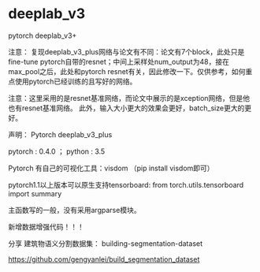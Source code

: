 # deeplab_v3
pytorch deeplab_v3+

注意：
    复现deeplab_v3_plus网络与论文有不同：论文有7个block，此处只是fine-tune pytorch自带的resnet；中间上采样处num_output为48，接在max_pool之后，此处和pytorch resnet有关，因此修改一下。仅供参考，如何重点使用pytorch已经训练的且写好的网络。

注意：这里采用的是resnet基准网络，而论文中展示的是xception网络，但是他也有resnet基准网络。
此外，输入大小更大的效果会更好，batch_size更大的更好。

声明：
  Pytorch deeplab_v3_plus
  
  pytorch : 0.4.0 ； python : 3.5

Pytorch 有自己的可视化工具：visdom  （pip install visdom即可）  

pytorch1.1以上版本可以原生支持tensorboard: from torch.utils.tensorboard import summary  

主函数写的一般，没有采用argparse模块。

新增数据增强代码！！！

分享 建筑物语义分割数据集：
building-segmentation-dataset  

https://github.com/gengyanlei/build_segmentation_dataset

